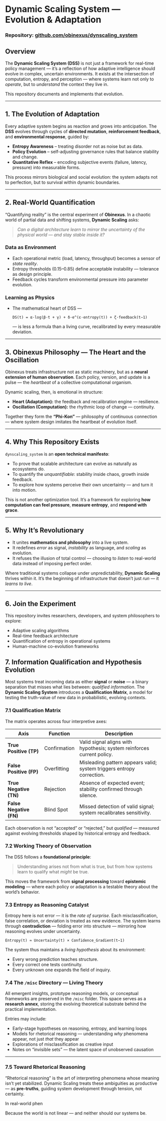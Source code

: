 
# Dynamic Scaling System — Evolution & Adaptation

### Repository: [github.com/obinexus/dynscaling_system](https://github.com/obinexus/dynscaling_system)

## Overview

The **Dynamic Scaling System (DSS)** is not just a framework for real-time policy management — it’s a reflection of how adaptive intelligence should evolve in complex, uncertain environments.
It exists at the intersection of computation, entropy, and perception — where systems learn not only to *operate*, but to *understand* the context they live in.

This repository documents and implements that evolution.

---

## 1. The Evolution of Adaptation

Every adaptive system begins as reaction and grows into anticipation.
The **DSS** evolves through cycles of **directed mutation**, **reinforcement feedback**, and **environmental response**, guided by:

* **Entropy Awareness** – treating disorder not as noise but as data.
* **Policy Evolution** – self-adjusting governance rules that balance stability and change.
* **Quantitative Reflex** – encoding subjective events (failure, latency, pressure) into measurable forms.

This process mirrors biological and social evolution: the system adapts not to perfection, but to survival within dynamic boundaries.

---

## 2. Real-World Quantification

“Quantifying reality” is the central experiment of **Obinexus**.
In a chaotic world of partial data and shifting systems, **Dynamic Scaling** asks:

> *Can a digital architecture learn to mirror the uncertainty of the physical world — and stay stable inside it?*

### Data as Environment

* Each operational metric (load, latency, throughput) becomes a sensor of *state reality*.
* Entropy thresholds (0.15–0.85) define acceptable instability — tolerance as design principle.
* Feedback cycles transform environmental pressure into parameter evolution.

### Learning as Physics

* The mathematical heart of DSS —

  ```
  DS(t) = α·log(β·t + γ) + δ·e^(ε·entropy(t)) + ζ·feedback(t−1)
  ```

  — is less a formula than a living curve, recalibrated by every measurable deviation.

---

## 3. Obinexus Philosophy — The Heart and the Oscillation

Obinexus treats infrastructure not as static machinery, but as a **neural extension of human observation**.
Each policy, version, and update is a pulse — the *heartbeat* of a collective computational organism.

Dynamic scaling, then, is emotional in structure:

* **Heart (Adaptation):** the feedback and recalibration engine — resilience.
* **Oscillation (Computation):** the rhythmic loop of change — continuity.

Together they form the **“Phi-Kon”** — philosophy of continuous connection — where system design imitates the heartbeat of evolution itself.

---

## 4. Why This Repository Exists

`dynscaling_system` is an **open technical manifesto**:

* To prove that scalable architecture can evolve as naturally as ecosystems do.
* To quantify the *unquantifiable*: stability inside chaos, growth inside feedback.
* To explore how systems perceive their own uncertainty — and turn it into motion.

This is not another optimization tool.
It’s a framework for exploring **how computation can feel pressure**, **measure entropy**, and **respond with grace**.

---

## 5. Why It’s Revolutionary

* It unites **mathematics and philosophy** into a live system.
* It redefines *error* as signal, *instability* as language, and *scaling* as evolution.
* It refuses the illusion of total control — choosing to *listen* to real-world data instead of imposing perfect order.

Where traditional systems collapse under unpredictability, **Dynamic Scaling** thrives within it.
It’s the beginning of infrastructure that doesn’t just *run* — it *learns to live*.

---

## 6. Join the Experiment

This repository invites researchers, developers, and system philosophers to explore:

* Adaptive scaling algorithms
* Real-time feedback architecture
* Quantification of entropy in operational systems
* Human-machine co-evolution frameworks


## 7. Information Qualification and Hypothesis Evolution

Most systems treat incoming data as either **signal** or **noise** — a binary separation that misses what lies between: *qualified information*.
The **Dynamic Scaling System** introduces a **Qualification Matrix**, a model for testing the truth-value of new data in probabilistic, evolving contexts.

### 7.1 Qualification Matrix

The matrix operates across four interpretive axes:

| Axis                    | Function     | Description                                                            |
| ----------------------- | ------------ | ---------------------------------------------------------------------- |
| **True Positive (TP)**  | Confirmation | Valid signal aligns with hypothesis; system reinforces current policy. |
| **False Positive (FP)** | Overfitting  | Misleading pattern appears valid; system triggers entropy correction.  |
| **True Negative (TN)**  | Rejection    | Absence of expected event; stability confirmed through silence.        |
| **False Negative (FN)** | Blind Spot   | Missed detection of valid signal; system recalibrates sensitivity.     |

Each observation is not “accepted” or “rejected,” but *qualified* — measured against evolving thresholds shaped by historical entropy and feedback.

### 7.2 Working Theory of Observation

The DSS follows a **foundational principle**:

> Understanding arises not from what is true, but from how systems learn to qualify what *might* be true.

This moves the framework from **signal processing** toward **epistemic modeling** — where each policy or adaptation is a testable theory about the world’s behavior.

### 7.3 Entropy as Reasoning Catalyst

Entropy here is not error — it is the *rate of surprise*.
Each misclassification, false correlation, or deviation is treated as new evidence.
The system learns through **contradiction** — folding error into structure — mirroring how reasoning evolves under uncertainty.

```
Entropy(t) ≈ Uncertainty(t) × Confidence_Gradient(t−1)
```

The system thus maintains a *living hypothesis* about its environment:

* Every wrong prediction teaches structure.
* Every correct one tests continuity.
* Every unknown one expands the field of inquiry.

### 7.4 The `/misc` Directory — Living Theory

All emergent insights, prototype reasoning models, or conceptual frameworks are preserved in the `/misc` folder.
This space serves as a **research annex**, storing the evolving theoretical substrate behind the practical implementation.

Entries may include:

* Early-stage hypotheses on reasoning, entropy, and learning loops
* Models for rhetorical reasoning — understanding *why* phenomena appear, not just *that* they appear
* Explorations of misclassification as creative input
* Notes on “invisible sets” — the latent space of unobserved causation

---

### 7.5 Toward Rhetorical Reasoning

“Rhetorical reasoning” is the art of interpreting phenomena whose meaning isn’t yet stabilized.
Dynamic Scaling treats these ambiguities as productive — as **pre-truths**, guiding system development through tension, not certainty.

In real-world phen


Because the world is not linear — and neither should our systems be.
